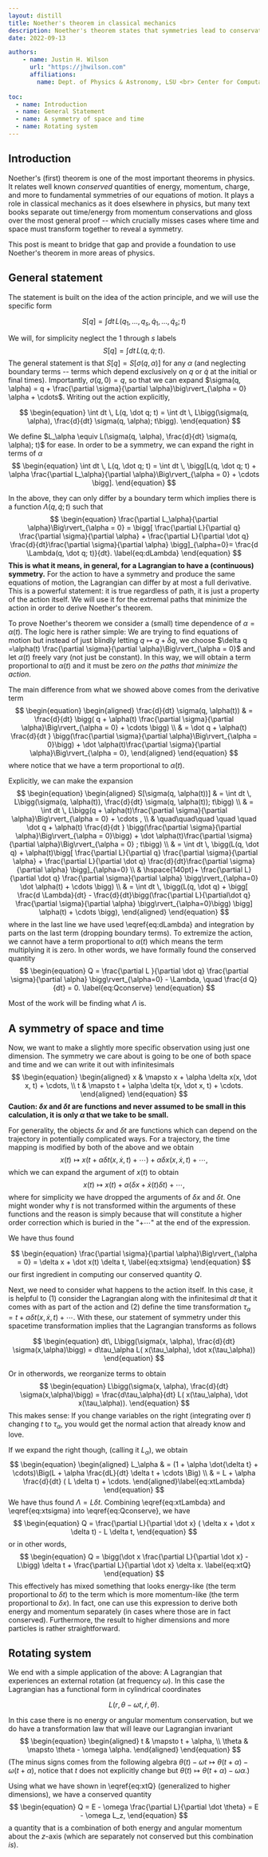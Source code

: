 ```yaml
---
layout: distill
title: Noether's theorem in classical mechanics 
description: Noether's theorem states that symmetries lead to conservation laws. This is its general framework in classical mechanics.
date: 2022-09-13

authors:
    - name: Justin H. Wilson
      url: "https://jhwilson.com"
      affiliations:
        name: Dept. of Physics & Astronomy, LSU <br> Center for Computation and Technology, LSU
        
toc:
  - name: Introduction
  - name: General Statement
  - name: A symmetry of space and time
  - name: Rotating system
---
```


## Introduction

Noether's (first) theorem is one of the most important theorems in physics. It relates well known _conserved_ quantities of energy, momentum, charge, and more to fundamental symmetries of our equations of motion. It plays a role in classical mechanics as it does elsewhere in physics, but many text books separate out time/energy from momentum conservations and gloss over the most general proof -- which crucially misses cases where time and space must transform together to reveal a symmetry.

This post is meant to bridge that gap and provide a foundation to use Noether's theorem in more areas of physics.

## General statement

The statement is built on the idea of the action principle, and we will use the specific form

$$
\begin{equation}
 S[q] = \int dt \, L(q_1, \ldots, q_s, \dot q_1, \ldots, \dot q_s; t)
\end{equation}
$$

We will, for simplicity neglect the 1 through $s$ labels
$$
\begin{equation}
 S[q] = \int dt \, L(q, \dot q ; t).
\end{equation}
$$
The general statement is that $S[q] = S[\sigma(q, \alpha)]$ for any $\alpha$ (and neglecting boundary terms -- terms which depend exclusively on $q$ or $\dot q$ at the initial or final times).
Importantly, $\sigma(q, 0) = q$, so that we can expand $\sigma(q, \alpha) = q + \frac{\partial \sigma}{\partial \alpha}\big\rvert_{\alpha = 0} \alpha + \cdots$.
Writing out the action explicitly,

$$
\begin{equation}
\int dt \, L(q, \dot q; t) = \int dt \, L\bigg(\sigma(q, \alpha), \frac{d}{dt} \sigma(q, \alpha); t\bigg).
\end{equation}
$$

We define $L_\alpha \equiv L(\sigma(q, \alpha), \frac{d}{dt} \sigma(q, \alpha); t)$ for ease.
In order to be a symmetry, we can expand the right in terms of $\alpha$ 
$$
\begin{equation}
\int dt \, L(q, \dot q; t) = \int dt \, \bigg[L(q, \dot q; t) + \alpha \frac{\partial L_\alpha}{\partial \alpha}\Big\rvert_{\alpha = 0} + \cdots \bigg].
\end{equation}
$$

In the above, they can only differ by a boundary term which implies there is a function $\Lambda(q, \dot q; t)$ such that
$$
\begin{equation}
    \frac{\partial L_\alpha}{\partial \alpha}\Big\rvert_{\alpha = 0} = \bigg[ \frac{\partial L}{\partial q} \frac{\partial \sigma}{\partial \alpha} + \frac{\partial L}{\partial \dot q} \frac{d}{dt}\frac{\partial \sigma}{\partial \alpha} \bigg]_{\alpha=0}= \frac{d \Lambda(q, \dot q; t)}{dt}. \label{eq:dLambda}
\end{equation}
$$
**This is what it means, in general, for a Lagrangian to have a (continuous) symmetry.** For the action to have a symmetry and produce the same equations of motion, the Lagrangian can differ by at most a full derivative.
This is a powerful statement: it is true regardless of path, it is just a property of the action itself.
We will use it for the extremal paths that minimize the action in order to derive Noether's theorem.

To prove Noether's theorem we consider a (small) time dependence of $\alpha = \alpha(t)$.
The logic here is rather simple: We are trying to find equations of motion but instead of just blindly letting $q \mapsto q + \delta q$, we choose $\delta q =\alpha(t) \frac{\partial \sigma}{\partial \alpha}\Big\rvert_{\alpha = 0}$ and let $\alpha(t)$ freely vary (not just be constant).
In this way, we will obtain a term proportional to $\alpha(t)$ and it must be zero _on the paths that minimize the action_.

The main difference from what we showed above comes from the derivative term
$$
\begin{equation}
\begin{aligned}
 \frac{d}{dt} \sigma(q, \alpha(t)) & = \frac{d}{dt} \bigg( q + \alpha(t) \frac{\partial \sigma}{\partial \alpha}\Big\rvert_{\alpha = 0} + \cdots \bigg) \\
 & = \dot q + \alpha(t) \frac{d}{dt } \bigg(\frac{\partial \sigma}{\partial \alpha}\Big\rvert_{\alpha = 0}\bigg)  + \dot \alpha(t)\frac{\partial \sigma}{\partial \alpha}\Big\rvert_{\alpha = 0},
\end{aligned}
\end{equation}
$$
where notice that we have a term proportional to $\dot \alpha(t)$.

Explicitly, we can make the expansion
$$
\begin{equation}
\begin{aligned}
   S[\sigma(q, \alpha(t))] & = \int dt \, L\bigg(\sigma(q, \alpha(t)), \frac{d}{dt} \sigma(q, \alpha(t)); t\bigg) \\
    & = \int dt \, L\bigg(q + \alpha(t)\frac{\partial \sigma}{\partial \alpha}\Big\rvert_{\alpha = 0} + \cdots , \\ & \quad\quad\quad \quad \quad \dot q + \alpha(t) \frac{d}{dt } \bigg(\frac{\partial \sigma}{\partial \alpha}\Big\rvert_{\alpha = 0}\bigg) + \dot \alpha(t)\frac{\partial \sigma}{\partial \alpha}\Big\rvert_{\alpha = 0} ; t\bigg) \\
    & = \int dt \, \bigg(L(q, \dot q) + \alpha(t)\bigg[ \frac{\partial L}{\partial q} \frac{\partial \sigma}{\partial \alpha} + \frac{\partial L}{\partial \dot q} \frac{d}{dt}\frac{\partial \sigma}{\partial \alpha} \bigg]_{\alpha=0} \\ & \hspace{140pt}+ \frac{\partial L}{\partial \dot q} \frac{\partial \sigma}{\partial \alpha} \bigg\rvert_{\alpha=0} \dot \alpha(t) + \cdots \bigg) \\
    & = \int dt \, \bigg(L(q, \dot q) + \bigg[ \frac{d \Lambda}{dt} - \frac{d}{dt}\bigg(\frac{\partial L}{\partial\dot q} \frac{\partial \sigma}{\partial \alpha} \bigg\rvert_{\alpha=0}\bigg) \bigg] \alpha(t) + \cdots \bigg),
\end{aligned}
\end{equation}
$$
where in the last line we have used \eqref{eq:dLambda} and integration by parts on the last term (dropping boundary terms).
To extremize the action, we cannot have a term proportional to $\alpha(t)$ which means the term multiplying it is zero. 
In other words, we have formally found the conserved quantity
$$
\begin{equation}
   Q = \frac{\partial L }{\partial \dot q}  \frac{\partial \sigma}{\partial \alpha} \bigg\rvert_{\alpha=0} - \Lambda, \quad \frac{d Q}{dt} = 0. \label{eq:Qconserve}
\end{equation}
$$

Most of the work will be finding what $\Lambda$ is.

## A symmetry of space and time

Now, we want to make a slightly more specific observation using just one dimension.
The symmetry we care about is going to be one of both space and time and we can write it out with infinitesimals
$$
\begin{equation}
   \begin{aligned}
    x & \mapsto x + \alpha \delta x(x, \dot x, t) + \cdots, \\
    t & \mapsto t + \alpha \delta t(x, \dot x, t) + \cdots.
   \end{aligned} 
\end{equation}
$$
**Caution: $\delta x$ and $\delta t$ are functions and never assumed to be small in this calculation, it is only $\alpha$ that we take to be small.**

For generality, the objects $\delta x$ and $\delta t$ are functions which can depend on the trajectory in potentially complicated ways.
For a trajectory, the time mapping is modified by both of the above and we obtain 
$$
\begin{equation}
   x(t) \mapsto x(t + \alpha \delta t(x, \dot x, t) + \cdots) + \alpha \delta x(x, \dot x, t)  + \cdots,
\end{equation}
$$
which we can expand the argument of $x(t)$ to obtain
$$
\begin{equation}
   x(t) \mapsto x(t) + \alpha ( \delta x + \dot x(t) \delta t) + \cdots,
\end{equation}
$$
where for simplicity we have dropped the arguments of $\delta x$ and $\delta t$. One might wonder why $t$ is not transformed within the arguments of these functions and the reason is simply because that will constitute a higher order correction which is buried in the "$+\cdots$" at the end of the expression.

We have thus found 

$$
\begin{equation}
   \frac{\partial \sigma}{\partial \alpha}\Big\rvert_{\alpha = 0} = \delta x + \dot x(t) \delta t, \label{eq:xtsigma}
\end{equation}
$$
our first ingredient in computing our conserved quantity $Q$.

Next, we need to consider what happens to the action itself. In this case, it is helpful to (1) consider the Lagrangian along with the infinitesimal $dt$ that it comes with as part of the action and (2) define the time transformation $\tau_\alpha =t + \alpha \delta t(x, \dot x, t) + \cdots$. 
With these, our statement of symmetry under this spacetime transformation implies that the Lagrangian transforms as follows 

$$
\begin{equation}
   dt\, L\bigg(\sigma(x, \alpha), \frac{d}{dt} \sigma(x,\alpha)\bigg) = d\tau_\alpha L( x(\tau_\alpha), \dot x(\tau_\alpha))
\end{equation}
$$

Or in otherwords, we reorganize terms to obtain
$$
\begin{equation}
   L\bigg(\sigma(x, \alpha), \frac{d}{dt} \sigma(x,\alpha)\bigg) = \frac{d\tau_\alpha}{dt} L( x(\tau_\alpha), \dot x(\tau_\alpha)).
\end{equation}
$$
This makes sense: If you change variables on the right (integrating over $t$) changing $t$ to $\tau_\alpha$, you would get the normal action that already know and love.

If we expand the right though, (calling it $L_\alpha$), we obtain
$$
\begin{equation}
\begin{aligned}
   L_\alpha & = (1 + \alpha \dot{\delta t} + \cdots)\Big(L + \alpha \frac{dL}{dt} \delta t + \cdots \Big)  \\
   & = L + \alpha \frac{d}{dt} ( L \delta t) + \cdots. 
\end{aligned}\label{eq:xtLambda}
\end{equation}
$$
We have thus found $\Lambda = L \delta t$.
Combining \eqref{eq:xtLambda} and \eqref{eq:xtsigma} into \eqref{eq:Qconserve}, we have
$$
\begin{equation}
   Q = \frac{\partial L}{\partial \dot x} ( \delta x + \dot x \delta t) - L \delta t, 
\end{equation}
$$
or in other words,
$$
\begin{equation}
   Q = \bigg(\dot x \frac{\partial L}{\partial \dot x} - L\bigg) \delta t + \frac{\partial L}{\partial \dot x} \delta x. \label{eq:xtQ}
\end{equation}
$$
This effectively has mixed something that looks energy-like (the term proportional to $\delta t$) to the term which is more momentum-like (the term proportional to $\delta x$).
In fact, one can use this expression to derive both energy and momentum separately (in cases where those are in fact conserved).
Furthermore, the result to higher dimensions and more particles is rather straightforward.

## Rotating system

We end with a simple application of the above: A Lagrangian that experiences an external rotation (at frequency $\omega$). 
In this case the Lagrangian has a functional form in cylindrical coordinates

$$
L(r, \theta - \omega t, \dot r, \dot \theta).
$$

In this case there is no energy or angular momentum conservation, but we do have a transformation law that will leave our Lagrangian invariant
$$
\begin{equation}
   \begin{aligned}
     t & \mapsto t + \alpha, \\
     \theta & \mapsto \theta - \omega \alpha.
   \end{aligned} 
\end{equation}
$$
(The minus signs comes from the following algebra $\theta(t) - \omega t \mapsto \theta(t + \alpha) - \omega (t + \alpha)$, notice that $t$ does not explicitly change but $\theta(t)\mapsto \theta(t + \alpha) - \omega \alpha$.)

Using what we have shown in \eqref{eq:xtQ} (generalized to higher dimensions), we have a conserved quantity
$$
\begin{equation}
   Q = E - \omega \frac{\partial L}{\partial \dot \theta}  = E - \omega L_z,
\end{equation}
$$
a quantity that is a combination of both energy and angular momentum about the $z$-axis (which are separately not conserved but this combination _is_).
